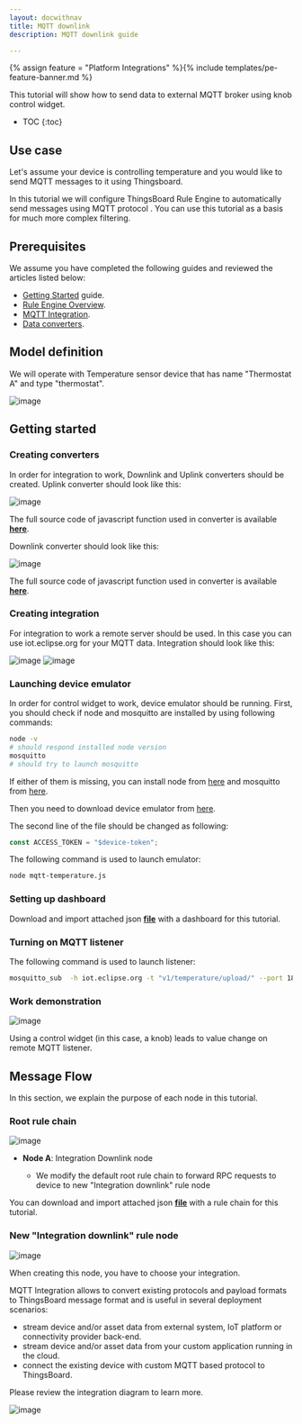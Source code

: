 ```yaml
---
layout: docwithnav
title: MQTT downlink
description: MQTT downlink guide

---
```


{% assign feature = "Platform Integrations" %}{% include templates/pe-feature-banner.md %}

This tutorial will show how to send data to external MQTT broker using knob control widget.

* TOC
{:toc}

## Use case

Let's assume your device is controlling temperature and you would like to send MQTT messages to it using Thingsboard. 

In this tutorial we will configure ThingsBoard Rule Engine to automatically send messages using MQTT protocol .
You can use this tutorial as a basis for much more complex filtering. 

## Prerequisites 

We assume you have completed the following guides and reviewed the articles listed below:

  * [Getting Started](/docs/getting-started-guides/helloworld/) guide.
  * [Rule Engine Overview](/docs/user-guide/rule-engine-2-0/overview/).
  * [MQTT Integration](/docs/user-guide/integrations/mqtt/).
  * [Data converters](/docs/user-guide/integrations/index/#data-converters). 

## Model definition
  
We will operate with Temperature sensor device that has name "Thermostat A" and type "thermostat".

![image](/images/user-guide/rule-engine-2-0/tutorials/mqtt-downlink/mqtt-downlink-add-device.png)


## Getting started

### Creating converters

In order for integration to work, Downlink and Uplink converters should be created.
Uplink converter should look like this:

![image](/images/user-guide/rule-engine-2-0/tutorials/mqtt-downlink/mqtt-downlink-uplink-converter.png)

The full source code of javascript function used in converter is available [**here**](/docs/user-guide/resources/mqtt-downlink-uplink-converter.js).

Downlink converter should look like this:

![image](/images/user-guide/rule-engine-2-0/tutorials/mqtt-downlink/mqtt-downlink-downlink-converter.png)

The full source code of javascript function used in converter is available [**here**](/docs/user-guide/resources/mqtt-downlink-downlink-converter.js).

### Creating integration

For integration to work a remote server should be used. In this case you can use iot.eclipse.org for your MQTT data.
Integration should look like this:

![image](/images/user-guide/rule-engine-2-0/tutorials/mqtt-downlink/mqtt-downlink-create-integration-1.png)
![image](/images/user-guide/rule-engine-2-0/tutorials/mqtt-downlink/mqtt-downlink-create-integration-2.png)

### Launching device emulator

In order for control widget to work, device emulator should be running. 
First, you should check if node and mosquitto are installed by using following commands:
```bash
node -v
# should respond installed node version
mosquitto
# should try to launch mosquitto
```
If either of them is missing, you can install node from [here](https://nodejs.org/en/download/) and mosquitto
from [here](https://mosquitto.org/download/). 

Then you need to download device emulator from [here](https://gist.github.com/Terny22/2b380427d1a9af823dac03d14f3379ff).

The second line of the file should be changed as following:

```js
const ACCESS_TOKEN = "$device-token";
```

The following command is used to launch emulator:

```bash
node mqtt-temperature.js
```

### Setting up dashboard

Download and import attached json [**file**](/docs/user-guide/resources/temperature_control_dashboard.json) with a dashboard for this tutorial.

### Turning on MQTT listener

The following command is used to launch listener:

```bash
mosquitto_sub  -h iot.eclipse.org -t "v1/temperature/upload/" --port 1883
```

### Work demonstration

![image](/images/user-guide/rule-engine-2-0/tutorials/mqtt-downlink/mqtt-downlink-work-demonstration.png)

Using a control widget (in this case, a knob) leads to value change on remote MQTT listener.
## Message Flow

In this section, we explain the purpose of each node in this tutorial. 

### Root rule chain

![image](/images/user-guide/rule-engine-2-0/tutorials/mqtt-downlink/mqtt-downlink-root-rule-chain.png)

  * **Node A**: Integration Downlink node
  
    * We modify the default root rule chain to forward RPC requests to device to new "Integration downlink" rule node

You can download and import attached json [**file**](/docs/user-guide/resources/mqtt-downlink-root-rule-chain.json) 
with a rule chain for this tutorial.

    
### New "Integration downlink" rule node

![image](/images/user-guide/rule-engine-2-0/tutorials/mqtt-downlink/mqtt-downlink-integration-node.png)

When creating this node, you have to choose your integration.
   

MQTT Integration allows to convert existing protocols and payload formats to ThingsBoard message format and is useful in several deployment scenarios: 

 - stream device and/or asset data from external system, IoT platform or connectivity provider back-end.
 - stream device and/or asset data from your custom application running in the cloud.
 - connect the existing device with custom MQTT based protocol to ThingsBoard.
 
Please review the integration diagram to learn more. 

 ![image](/images/user-guide/integrations/mqtt-integration.svg)
 



